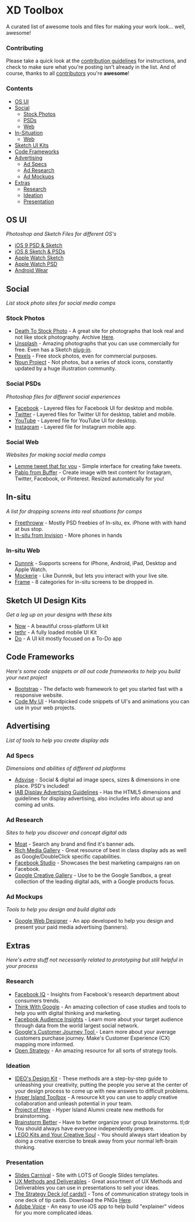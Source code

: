 
# XD Toolbox

A curated list of awesome tools and files for making your work look... well, awesome!

### Contributing

Please take a quick look at the [contribution guidelines](/CONTRIBUTING.md) for instructions, and check to make sure what you're posting isn't already in the list. And of course, thanks to all [contributors](https://github.com/VCUBrandcenter/xd-toolbox/graphs/contributors) you're __awesome__!

### Contents

- [OS UI](#os-ui)
- [Social](#social)
	- [Stock Photos](#stock-photos)
	- [PSDs](#social-psds)
	- [Web](#social-web)
- [In-Situation](#in-situation)
	- [Web](#in-situ-web)
- [Sketch UI Kits](#sketch-ui-design-kits)
- [Code Frameworks](#code-frameworks)
- [Advertising](#advertising)
	- [Ad Specs](#ad-specs)
	- [Ad Research](#ad-research)
	- [Ad Mockups](#ad-mockups)
- [Extras](#extras)
	- [Research](#research)
	- [Ideation](#ideation)
	- [Presentation](#presentation)

## OS UI
*Photoshop and Sketch Files for different OS's*
- [iOS 9 PSD & Sketch](https://facebook.github.io/design/ios9.html)
- [iOS 8 Sketch & PSDs](http://www.teehanlax.com/tools/)
- [Apple Watch Sketch](https://designcode.io/watch)
- [Apple Watch PSD](https://ui8.net/product/apple-watch-ui-kit)
- [Android Wear](https://developer.android.com/design/downloads/index.html)


## Social
*List stock photo sites for social media comps*

### Stock Photos
- [Death To Stock Photo](http://deathtothestockphoto.com/) - A great site for photographs that look real and not like stock photography. Archive [Here](https://drive.google.com/folderview?id=0B3IY_VBFrmvRRTFRdkp5NnNKNTQ&usp=sharing).
- [Unsplash](https://unsplash.com/) - Amazing photographs that you can use commercially for free. Even has a Sketch [plug-in](https://github.com/fhuel/Unsplash-It-Sketch).
- [Pexels](https://www.pexels.com/) - Free stock photos, even for commercial purposes.
- [Noun Project](https://thenounproject.com/) - Not photos, but a series of stock icons, constantly updated by a huge illustration community.

### Social PSDs
*Photoshop files for different social experiences*

- [Facebook](http://www.everyinteraction.com/resources/facebook-page-gui-psd/) - Layered files for Facebook UI for desktop and mobile.
- [Twitter](http://www.everyinteraction.com/resources/twitter-profile-gui-psd/) - Layered files for Twitter UI for desktop, tablet and mobile.
- [YouTube](http://www.everyinteraction.com/resources/youtube-channel-gui-psd/) - Layered file for YouTube UI for desktop.
- [Instagram](https://www.behance.net/gallery/25145731/Instagram-Home-Screen-PSD-Layout) - Layered file for Instagram mobile app.

### Social Web
*Websites for making social media comps*

- [Lemme tweet that for you](http://www.lemmetweetthatforyou.com/) - Simple interface for creating fake tweets.
- [Pablo from Buffer](http://buffer.com/pablo) - Create image with text content for Instagram, Twitter, Facebook, or Pinterest. Resized automatically for you!

## In-situ
*A list for dropping screens into real situations for comps*
- [Freethroww](http://www.freethroww.com/) - Mostly PSD freebies of In-situ, ex. iPhone with with hand at bus stop.
- [In-situ from Invision](http://blog.invisionapp.com/free-iphone-6-mockups/) - More phones in hands


### In-situ Web

- [Dunnnk](http://dunnnk.com/) - Supports screens for iPhone, Android, iPad, Desktop and Apple Watch.
- [Mockerie](http://mockerie.io/) - Like Dunnnk, but lets you interact with your live site.
- [Frame](http://frame.lab25.co.uk/categories) - 8 categories for in-situ screens to be dropped in.

## Sketch UI Design Kits
*Get a leg up on your designs with these kits*
- [Now](http://www.invisionapp.com/now) - A beautiful cross-platform UI kit
- [tethr](http://www.invisionapp.com/tethr) - A fully loaded mobile UI Kit
- [Do](http://www.invisionapp.com/do) - A UI kit mostly focused on a To-Do app

## Code Frameworks
*Here's some code snippets or all out code frameworks to help you build your next project*
- [Bootstrap](http://getbootstrap.com/) - The defacto web framework to get you started fast with a responsive website.
- [Code My UI](http://codemyui.com/) - Handpicked code snippets of UI's and animations you can use in your web projects.

## Advertising
*List of tools to help you create display ads*
### Ad Specs
*Dimensions and abilities of different ad platforms*
- [Adsvise](http://www.adsvise.com/) - Social & digital ad image specs, sizes & dimensions in one place. PSD's included!
- [IAB Display Advertising Guidelines](http://www.iab.com/guidelines/iab-display-advertising-guidelines/) - Has the HTML5 dimensions and guidelines for display advertising, also includes info about up and coming ad units.

### Ad Research
*Sites to help you discover and concept digital ads*
- [Moat](http://www.moat.com/) - Search any brand and find it's banner ads.
- [Rich Media Gallery](http://www.richmediagallery.com/) - Great resource of best in class display ads as well as Google/DoubleClick specific capabilities.
- [Facebook Studio](https://www.facebook-studio.com/) - Showcases the best marketing campaigns ran on Facebook.
- [Google Creative Gallery](https://www.thinkwithgoogle.com/intl/en-gb/creative-gallery/) - Use to be the Google Sandbox, a great collection of the leading digital ads, with a Google products focus.

### Ad Mockups
*Tools to help you design and build digital ads*
- [Google Web Designer](https://www.google.com/webdesigner/) - An app developed to help you design and present your paid media advertising (banners).

## Extras
*Here's extra stuff not necessarily related to prototyping but still helpful in your process*
### Research
- [Facebook IQ](http://insights.fb.com/) - Insights from Facebook's research department about consumers trends.
- [Think With Google](https://www.thinkwithgoogle.com/) - An amazing collection of case studies and tools to help you with digital thinking and marketing.  
- [Facebook Audience Insights](https://www.facebook.com/ads/audience_insights/) - Learn more about your target audience through data from the world largest social network.
- [Google's Customer Journey Tool ](https://www.thinkwithgoogle.com/tools/customer-journey-to-online-purchase.html) - Learn more about your average customers purchase journey. Make's Customer Experience (CX) mapping more informed.
- [Open Strategy](http://openstrate.gy/) - An amazing resource for all sorts of strategy tools.

### Ideation
- [IDEO's Design Kit](http://www.designkit.org/methods) - These methods are a step-by-step guide to unleashing your creativity, putting the people you serve at the center of your design process to come up with new answers to difficult problems.
- [Hyper Island Toolbox](http://toolbox.hyperisland.com) - A resource kit you can use to apply creative collaboration and unleash potential in your team.
- [Project of How](http://projectofhow.com/methods/) - Hyper Island Alumni create new methods for brainstorming.
- [Brainstorm Better](https://drive.google.com/file/d/0B3IY_VBFrmvRbnROeE9wRFp4TGs/view?usp=sharing) - Have to better organize your group brainstorms. tl;dr You should always have everyone independently prepare.
- [LEGO Kits and Your Creative Soul](http://www.wnyc.org/story/what-your-creativity-has-do-lego-kits/) - You should always start ideation by doing a creative exercise to break away from your normal left-brain thinking.

### Presentation
- [Slides Carnival](http://www.slidescarnival.com/) - Site with LOTS of Google Slides templates.
- [UX Methods and Deliverables](http://uxdesign.cc/ux-methods-deliverables/) - Great assortment of UX Methods and Deliverables you can use in presentations to sell your ideas.
- [The Strategy Deck (of cards!)](http://strategydeck.com/deck/) - Tons of communication strategy tools in one deck of tip cards. Download the PNGs [Here](https://drive.google.com/folderview?id=0B3IY_VBFrmvRRUVzY3hkMy1KMEU&usp=sharing).
- [Adobe Voice](https://standout.adobe.com/voice/) - An easy to use iOS app to help build "explainer" videos for you more complicated ideas.
